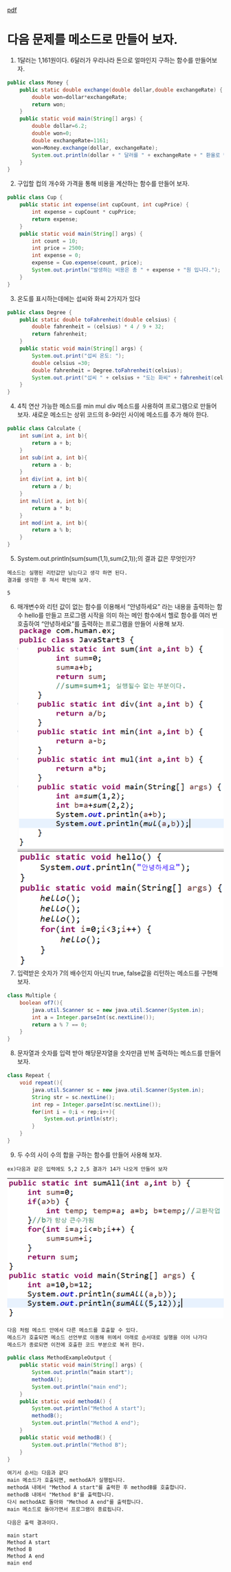 [pdf](./pdf/JAVA240812_323_LOOP.pdf)
# 다음 문제를 메소드로 만들어 보자.
1. 1달러는 1,161원이다. 6달러가 우리나라 돈으로 얼마인지 구하는 함수를 만들어보자.
```java
public class Money {
    public static double exchange(double dollar,double exchangeRate) {
        double won=dollar*exchangeRate;
        return won;
    }
    public static void main(String[] args) {
        double dollar=6.2;
        double won=0;
        double exchangeRate=1161;
        won=Money.exchange(dollar, exchangeRate);
        System.out.println(dollar + " 달러를 " + exchangeRate + " 환율로 변환하면 " + won + "원이 된다.");
    }
}
```
2. 구입할 컵의 개수와 가격을 통해 비용을 계산하는 함수를 만들어 보자.
```java
public class Cup {
    public static int expense(int cupCount, int cupPrice) {
        int expense = cupCount * cupPrice;
        return expense;
    }
    public static void main(String[] args) {
        int count = 10;
        int price = 2500;
        int expense = 0;
        expense = Cuo.expense(count, price);
        System.out.println("발생하는 비용은 총 " + expense + "원 입니다.");
    }
}
```
3. 온도를 표시하는데에는 섭씨와 화씨 2가지가 있다
```java
public class Degree {
    public static double toFahrenheit(double celsius) {
        double fahrenheit = (celsius) * 4 / 9 + 32;
        return fahrenheit;
    }
    public static void main(String[] args) {
        System.out.print("섭씨 온도: ");
        double celsius =30;
        double fahrenheit = Degree.toFahrenheit(celsius);
        System.out.print("섭씨 " + celsius + "도는 화씨" + fahrenheit(celsius) + "°F 입니다.");
    }
}
```
4. 4칙 연산 가능한 메소드를 min mul div 메소드를 사용하여 프로그램으로 만들어 보자.
새로운 메소드는 상위 코드의 8-9라인 사이에 메소드를 추가 해야 한다.
```java
public class Calculate {
    int sum(int a, int b){
        return a + b;
    }
    int sub(int a, int b){
        return a - b;
    }
    int div(int a, int b){
        return a / b;
    }
    int mul(int a, int b){
        return a * b;
    }
    int mod(int a, int b){
        return a % b;
    }
}
```
5. System.out.println(sum(sum(1,1),sum(2,1));의 결과 값은 무엇인가? 
```
메소드는 실행된 리턴값만 남는다고 생각 하면 된다. 
결과를 생각한 후 쳐서 확인해 보자.
```
```
5
```
6. 매개변수와 리턴 값이 없는 함수를 이용해서 “안녕하세요” 라는 내용을 출력하는 함수 hello를 만들고 프로그램 시작을 의미 하는 메인 함수에서 헬로 함수를 여러 번 호출하여 “안녕하세요”를 출력하는 프로그램을 만들어 사용해 보자.
![image](./images/image34.png)
![image](./images/image35.png)
7. 입력받은 숫자가 7의 배수인지 아닌지 true, false값을 리턴하는 메소드를 구현해 보자.
```java
class Multiple {
    boolean of7(){
        java.util.Scanner sc = new java.util.Scanner(System.in);
        int a = Integer.parseInt(sc.nextLine());
        return a % 7 == 0;
    }
}
```
8. 문자열과 숫자를 입력 받아 해당문자열을 숫자만큼 반복 출력하는 메소드를 만들어 보자.
```java
class Repeat {
    void repeat(){
        java.util.Scanner sc = new java.util.Scanner(System.in);
        String str = sc.nextLine();
        int rep = Integer.parseInt(sc.nextLine());
        for(int i = 0;i < rep;i++){
            System.out.println(str);
        }
    }
}
```
9. 두 수의 사이 수의 합을 구하는 함수를 만들어 사용해 보자.
```
ex)다음과 같은 입력에도 5,2 2,5 결과가 14가 나오게 만들어 보자
```
![image](./images/image36.png)


```
다음 처럼 메소드 안에서 다른 메소드를 호출할 수 있다.
메소드가 호출되면 메소드 선언부로 이동해 위에서 아래로 순서대로 실행을 이어 나가다
메소드가 종료되면 이전에 호출한 코드 부분으로 복귀 한다.
```
```java
public class MethodExampleOutput {
    public static void main(String[] args) {
        System.out.println(“main start");
        methodA();
        System.out.println("main end");
    }
    public static void methodA() {
        System.out.println("Method A start");
        methodB();
        System.out.println("Method A end");
    }
    public static void methodB() {
        System.out.println("Method B");
    }
}
```
```
여기서 순서는 다음과 같다
main 메소드가 호출되면, methodA가 실행됩니다.
methodA 내에서 "Method A start"를 출력한 후 methodB를 호출합니다.
methodB 내에서 "Method B"를 출력합니다.
다시 methodA로 돌아와 "Method A end"를 출력합니다.
main 메소드로 돌아가면서 프로그램이 종료됩니다.
```
```
다음은 출력 결과이다.
```
```
main start
Method A start
Method B
Method A end
main end
```
